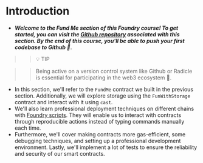 # Introduction
- ***Welcome to the Fund Me section of this Foundry course! To get started, you can visit the [Github repository](https://github.com/Cyfrin/foundry-fund-me-cu) associated with this section. By the end of this course, you'll be able to push your first codebase to Github 🎉***.

>> 💡 TIP

>> Being active on a version control system like Github or Radicle is essential for participating in the web3 ecosystem 👥.

- In this section, we'll refer to the `FundMe` contract we built in the previous section. Additionally, we will explore storage using the `FunWithStorage` contract and interact with it using `cast`.
- We'll also learn professional deployment techniques on different chains with [Foundry scripts](https://github.com/Cyfrin/foundry-fund-me-cu/blob/main/script/DeployFundMe.s.sol). They will enable us to interact with contracts through reproducible actions instead of typing commands manually each time.
- Furthermore, we'll cover making contracts more gas-efficient, some debugging techniques, and setting up a professional development environment. Lastly, we'll implement a lot of tests to ensure the reliability and security of our smart contracts.
